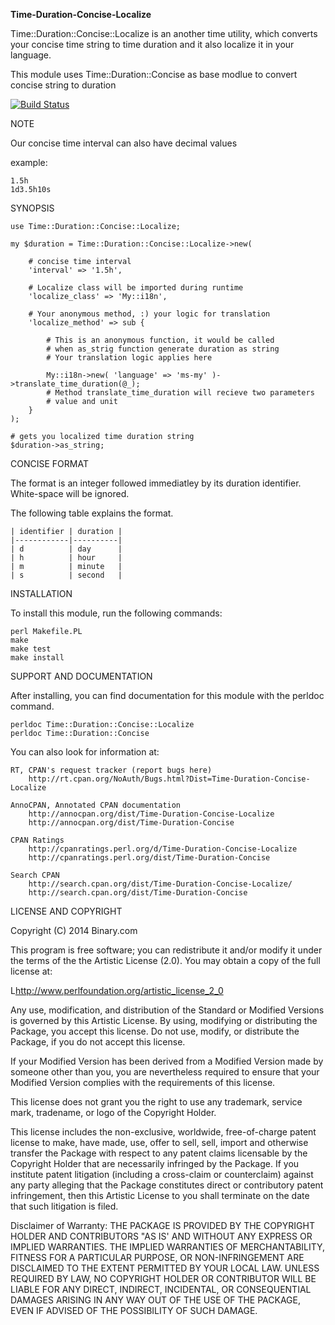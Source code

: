 **Time-Duration-Concise-Localize**

Time::Duration::Concise::Localize is an another time utility, which converts your concise time string to time duration and it also localize it in your language.

This module uses Time::Duration::Concise as base modlue to convert concise string to duration


[![Build Status](https://travis-ci.org/binary-com/perl-Time-Duration-Concise-Localize.svg?branch=master)](https://travis-ci.org/binary-com/perl-Time-Duration-Concise-Localize)

NOTE

Our concise time interval can also have decimal values

example:

    1.5h
    1d3.5h10s


SYNOPSIS

    use Time::Duration::Concise::Localize;

    my $duration = Time::Duration::Concise::Localize->new(

        # concise time interval
        'interval' => '1.5h',

        # Localize class will be imported during runtime
        'localize_class' => 'My::i18n',

        # Your anonymous method, :) your logic for translation
        'localize_method' => sub {

            # This is an anonymous function, it would be called
            # when as_strig function generate duration as string
            # Your translation logic applies here

            My::i18n->new( 'language' => 'ms-my' )->translate_time_duration(@_);
            # Method translate_time_duration will recieve two parameters
            # value and unit
        }
    );

    # gets you localized time duration string
    $duration->as_string;


CONCISE FORMAT

The format is an integer followed immediatley by its duration identifier.  White-space will be ignored.
    
  The following table explains the format.

    | identifier | duration |
    |------------|----------|
    | d          | day      |
    | h          | hour     |
    | m          | minute   |
    | s          | second   |
    


INSTALLATION

To install this module, run the following commands:

	perl Makefile.PL
	make
	make test
	make install

SUPPORT AND DOCUMENTATION

After installing, you can find documentation for this module with the
perldoc command.

    perldoc Time::Duration::Concise::Localize
    perldoc Time::Duration::Concise

You can also look for information at:

    RT, CPAN's request tracker (report bugs here)
        http://rt.cpan.org/NoAuth/Bugs.html?Dist=Time-Duration-Concise-Localize

    AnnoCPAN, Annotated CPAN documentation
        http://annocpan.org/dist/Time-Duration-Concise-Localize
        http://annocpan.org/dist/Time-Duration-Concise

    CPAN Ratings
        http://cpanratings.perl.org/d/Time-Duration-Concise-Localize
        http://cpanratings.perl.org/dist/Time-Duration-Concise

    Search CPAN
        http://search.cpan.org/dist/Time-Duration-Concise-Localize/
        http://search.cpan.org/dist/Time-Duration-Concise


LICENSE AND COPYRIGHT

Copyright (C) 2014 Binary.com

This program is free software; you can redistribute it and/or modify it
under the terms of the the Artistic License (2.0). You may obtain a
copy of the full license at:

L<http://www.perlfoundation.org/artistic_license_2_0>

Any use, modification, and distribution of the Standard or Modified
Versions is governed by this Artistic License. By using, modifying or
distributing the Package, you accept this license. Do not use, modify,
or distribute the Package, if you do not accept this license.

If your Modified Version has been derived from a Modified Version made
by someone other than you, you are nevertheless required to ensure that
your Modified Version complies with the requirements of this license.

This license does not grant you the right to use any trademark, service
mark, tradename, or logo of the Copyright Holder.

This license includes the non-exclusive, worldwide, free-of-charge
patent license to make, have made, use, offer to sell, sell, import and
otherwise transfer the Package with respect to any patent claims
licensable by the Copyright Holder that are necessarily infringed by the
Package. If you institute patent litigation (including a cross-claim or
counterclaim) against any party alleging that the Package constitutes
direct or contributory patent infringement, then this Artistic License
to you shall terminate on the date that such litigation is filed.

Disclaimer of Warranty: THE PACKAGE IS PROVIDED BY THE COPYRIGHT HOLDER
AND CONTRIBUTORS "AS IS' AND WITHOUT ANY EXPRESS OR IMPLIED WARRANTIES.
THE IMPLIED WARRANTIES OF MERCHANTABILITY, FITNESS FOR A PARTICULAR
PURPOSE, OR NON-INFRINGEMENT ARE DISCLAIMED TO THE EXTENT PERMITTED BY
YOUR LOCAL LAW. UNLESS REQUIRED BY LAW, NO COPYRIGHT HOLDER OR
CONTRIBUTOR WILL BE LIABLE FOR ANY DIRECT, INDIRECT, INCIDENTAL, OR
CONSEQUENTIAL DAMAGES ARISING IN ANY WAY OUT OF THE USE OF THE PACKAGE,
EVEN IF ADVISED OF THE POSSIBILITY OF SUCH DAMAGE.

